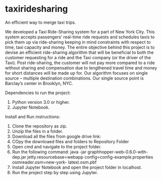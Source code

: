 # taxiridesharing
An efficient way to merge taxi trips.


We developed a Taxi Ride-Sharing system for a part of New York City. This system accepts passengers’ real-time ride requests and schedules taxis to pick them up via ride-sharing keeping in mind constraints with respect to time, taxi capacity and money. The entire objective behind this project is to devise an efficient ride-sharing algorithm that will be beneficial to both the customer requesting for a ride and the Taxi company (or the driver of the Taxi). Post ride-sharing, the customer will not pay more compared to a ride without sharing and compensation due to lengthened travel time and money for short distances will be made up for. 
Our algorithm focuses on single source – multiple destination combinations. Our single source point is Barclay’s center in Brooklyn, NYC. 


Dependencies to run the project:
1. Python version 3.0 or higher.
2. Jupyter Notebook.

Install and Run instructions:
1. Clone the repository as zip.
2. Unzip the files in a folder.
3. Download all the files from google drive link:
4. COpy the downloaed files and folders to Repository Folder
5. Open cmd and navigate to the project folder.
6. Run the following command:
    java -jar graphhopper-web-0.6.0-with-dep.jar jetty.resourcebase=webapp config=config-example.properties osmreader.osm=new-york-         latest.osm.pbf
7. Install Jupyter Notebook and open the project folder in localhost.
8. Run the project step by step using Jupyter.
